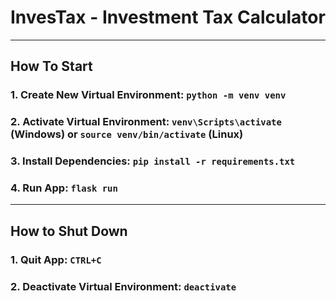 # InvesTax - Investment Tax Calculator

---

## How To Start

### 1. Create New Virtual Environment: `python -m venv venv`

### 2. Activate Virtual Environment: `venv\Scripts\activate` (Windows) or `source venv/bin/activate` (Linux)

### 3. Install Dependencies: `pip install -r requirements.txt`

### 4. Run App: `flask run`

---

## How to Shut Down

### 1. Quit App: `CTRL+C`

### 2. Deactivate Virtual Environment: `deactivate`
